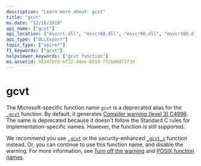 ```yaml
---
description: "Learn more about: gcvt"
title: "gcvt"
ms.date: "12/16/2019"
api_name: ["gcvt"]
api_location: ["msvcrt.dll", "msvcr80.dll", "msvcr90.dll", "msvcr100.dll", "msvcr100_clr0400.dll", "msvcr110.dll", "msvcr110_clr0400.dll", "msvcr120.dll", "msvcr120_clr0400.dll", "ucrtbase.dll"]
api_type: ["DLLExport"]
topic_type: ["apiref"]
f1_keywords: ["gcvt"]
helpviewer_keywords: ["gcvt function"]
ms.assetid: 913478fd-ef22-4dee-b558-ff2bd6d72f3d
---
```

# gcvt

The Microsoft-specific function name `gcvt` is a deprecated alias for the [`_gcvt`](gcvt.md) function. By default, it generates [Compiler warning (level 3) C4996](../../error-messages/compiler-warnings/compiler-warning-level-3-c4996.md). The name is deprecated because it doesn't follow the Standard C rules for implementation-specific names. However, the function is still supported.

We recommend you use [`_gcvt`](gcvt.md) or the security-enhanced [`_gcvt_s`](gcvt-s.md) function instead. Or, you can continue to use this function name, and disable the warning. For more information, see [Turn off the warning](../../error-messages/compiler-warnings/compiler-warning-level-3-c4996.md#turn-off-the-warning) and [POSIX function names](../../error-messages/compiler-warnings/compiler-warning-level-3-c4996.md#posix-function-names).
